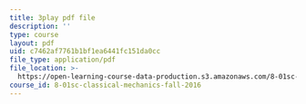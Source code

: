 ```yaml
---
title: 3play pdf file
description: ''
type: course
layout: pdf
uid: c7462af7761b1bf1ea6441fc151da0cc
file_type: application/pdf
file_location: >-
  https://open-learning-course-data-production.s3.amazonaws.com/8-01sc-classical-mechanics-fall-2016/c7462af7761b1bf1ea6441fc151da0cc_Vg8t8_IOHDg.pdf
course_id: 8-01sc-classical-mechanics-fall-2016
---
```

